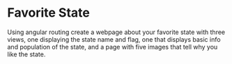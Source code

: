 Favorite State
==============

Using angular routing create a webpage about your favorite state with three views, one displaying the state name and flag, one that displays basic info and population of the state, and a page with five images that tell why you like the state.